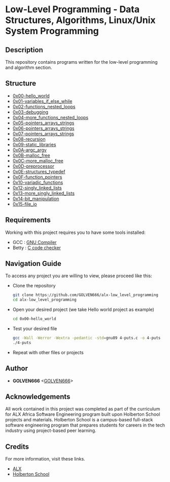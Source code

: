 # Low-Level Programming - Data Structures, Algorithms, Linux/Unix System Programming

## Description
This repository contains programs written for the low-level programming and algorithm section.

## Structure

* [0x00-hello_world](./0x00-hello_world)
* [0x01-variables_if_else_while](./0x01-variables_if_else_while)
* [0x02-functions_nested_loops](./0x02-functions_nested_loops)
* [0x03-debugging](./0x03-debugging)
* [0x04-more_functions_nested_loops](./0x04-more_functions_nested_loops)
* [0x05-pointers_arrays_strings](./0x05-pointers_arrays_strings)
* [0x06-pointers_arrays_strings](./0x06-pointers_arrays_strings)
* [0x07-pointers_arrays_strings](./0x07-pointers_arrays_strings)
* [0x08-recursion](./0x08-recursion)
* [0x09-static_libraries](./0x09-static_libraries)
* [0x0A-argc_argv](./0x0A-argc_argv)
* [0x0B-malloc_free](./0x0B-malloc_free)
* [0x0C-more_malloc_free](./0x0C-more_malloc_free)
* [0x0D-preprocessor](./0x0D-preprocessor)
* [0x0E-structures_typedef](./0x0E-structures_typedef)
* [0x0F-function_pointers](./0x0F-function_pointers)
* [0x10-variadic_functions](./0x10-variadic_functions)
* [0x12-singly_linked_lists](./0x12-singly_linked_lists)
* [0x13-more_singly_linked_lists](./0x13-more_singly_linked_lists)
* [0x14-bit_manipulation](./0x14-bit_manipulation)
* [0x15-file_io](./0x15-file_io)

## Requirements

Working with this project requires you to have some tools installed: 
* GCC : [GNU Compiler](https://gcc.gnu.org/)
* Betty  : [C code checker](https://github.com/holbertonschool/Betty.git) 

## Navigation Guide

To access any project you are willing to view, please proceed like this:

* Clone the repository

    ```bash
    git clone https://github.com/GOLVEN666/alx-low_level_programming
    cd alx-low_level_programming
    ```

* Open your desired project (we take Hello world project as example)

    ```bash
    cd 0x00-hello_world
    ```

* Test your desired file

    ```bash
    gcc -Wall -Werror -Wextra -pedantic -std=gnu89 4-puts.c -o 4-puts
    ./4-puts
    ```

* Repeat with other files or projects

## Author

* **GOLVEN666** <[GOLVEN666](https://github.com/GOLVEN666)>

## Acknowledgements

All work contained in this project was completed as part of the curriculum for ALX Africa Software Engineering program built upon Holberton School projects and materials. Holberton School is a campus-based full-stack software engineering program that prepares students for careers in the tech industry using project-based peer learning. 

## Credits 

For more information, visit these links.

* [ALX](https://www.alxafrica.com/)
* [Holberton School](https://www.holbertonschool.com/)